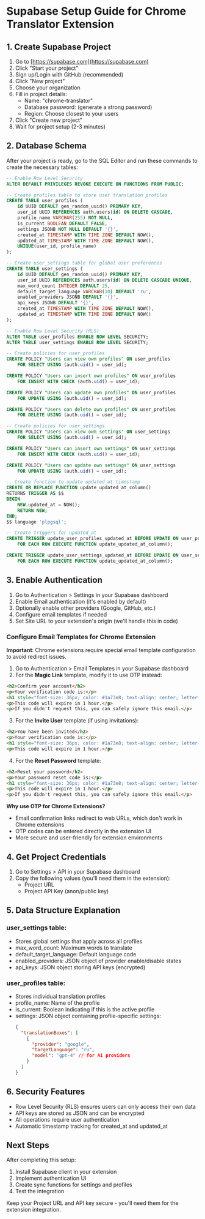 # Supabase Setup Guide for Chrome Translator Extension

## 1. Create Supabase Project

1. Go to [https://supabase.com](https://supabase.com)
2. Click "Start your project" 
3. Sign up/Login with GitHub (recommended)
4. Click "New project"
5. Choose your organization
6. Fill in project details:
   - Name: "chrome-translator"
   - Database password: (generate a strong password)
   - Region: Choose closest to your users
7. Click "Create new project"
8. Wait for project setup (2-3 minutes)

## 2. Database Schema

After your project is ready, go to the SQL Editor and run these commands to create the necessary tables:

```sql
-- Enable Row Level Security
ALTER DEFAULT PRIVILEGES REVOKE EXECUTE ON FUNCTIONS FROM PUBLIC;

-- Create profiles table to store user translation profiles
CREATE TABLE user_profiles (
    id UUID DEFAULT gen_random_uuid() PRIMARY KEY,
    user_id UUID REFERENCES auth.users(id) ON DELETE CASCADE,
    profile_name VARCHAR(255) NOT NULL,
    is_current BOOLEAN DEFAULT FALSE,
    settings JSONB NOT NULL DEFAULT '{}',
    created_at TIMESTAMP WITH TIME ZONE DEFAULT NOW(),
    updated_at TIMESTAMP WITH TIME ZONE DEFAULT NOW(),
    UNIQUE(user_id, profile_name)
);

-- Create user_settings table for global user preferences
CREATE TABLE user_settings (
    id UUID DEFAULT gen_random_uuid() PRIMARY KEY,
    user_id UUID REFERENCES auth.users(id) ON DELETE CASCADE UNIQUE,
    max_word_count INTEGER DEFAULT 25,
    default_target_language VARCHAR(10) DEFAULT 'ru',
    enabled_providers JSONB DEFAULT '{}',
    api_keys JSONB DEFAULT '{}',
    created_at TIMESTAMP WITH TIME ZONE DEFAULT NOW(),
    updated_at TIMESTAMP WITH TIME ZONE DEFAULT NOW()
);

-- Enable Row Level Security (RLS)
ALTER TABLE user_profiles ENABLE ROW LEVEL SECURITY;
ALTER TABLE user_settings ENABLE ROW LEVEL SECURITY;

-- Create policies for user_profiles
CREATE POLICY "Users can view own profiles" ON user_profiles
    FOR SELECT USING (auth.uid() = user_id);

CREATE POLICY "Users can insert own profiles" ON user_profiles
    FOR INSERT WITH CHECK (auth.uid() = user_id);

CREATE POLICY "Users can update own profiles" ON user_profiles
    FOR UPDATE USING (auth.uid() = user_id);

CREATE POLICY "Users can delete own profiles" ON user_profiles
    FOR DELETE USING (auth.uid() = user_id);

-- Create policies for user_settings
CREATE POLICY "Users can view own settings" ON user_settings
    FOR SELECT USING (auth.uid() = user_id);

CREATE POLICY "Users can insert own settings" ON user_settings
    FOR INSERT WITH CHECK (auth.uid() = user_id);

CREATE POLICY "Users can update own settings" ON user_settings
    FOR UPDATE USING (auth.uid() = user_id);

-- Create function to update updated_at timestamp
CREATE OR REPLACE FUNCTION update_updated_at_column()
RETURNS TRIGGER AS $$
BEGIN
    NEW.updated_at = NOW();
    RETURN NEW;
END;
$$ language 'plpgsql';

-- Create triggers for updated_at
CREATE TRIGGER update_user_profiles_updated_at BEFORE UPDATE ON user_profiles
    FOR EACH ROW EXECUTE FUNCTION update_updated_at_column();

CREATE TRIGGER update_user_settings_updated_at BEFORE UPDATE ON user_settings
    FOR EACH ROW EXECUTE FUNCTION update_updated_at_column();
```

## 3. Enable Authentication

1. Go to Authentication > Settings in your Supabase dashboard
2. Enable Email authentication (it's enabled by default)
3. Optionally enable other providers (Google, GitHub, etc.)
4. Configure email templates if needed
5. Set Site URL to your extension's origin (we'll handle this in code)

### Configure Email Templates for Chrome Extension

**Important**: Chrome extensions require special email template configuration to avoid redirect issues.

1. Go to Authentication > Email Templates in your Supabase dashboard
2. For the **Magic Link** template, modify it to use OTP instead:

```html
<h2>Confirm your account</h2>
<p>Your verification code is:</p>
<h1 style="font-size: 36px; color: #1a73e8; text-align: center; letter-spacing: 4px;">{{ .Token }}</h1>
<p>This code will expire in 1 hour.</p>
<p>If you didn't request this, you can safely ignore this email.</p>
```

3. For the **Invite User** template (if using invitations):

```html
<h2>You have been invited</h2>
<p>Your verification code is:</p>
<h1 style="font-size: 36px; color: #1a73e8; text-align: center; letter-spacing: 4px;">{{ .Token }}</h1>
<p>This code will expire in 1 hour.</p>
```

4. For the **Reset Password** template:

```html
<h2>Reset your password</h2>
<p>Your password reset code is:</p>
<h1 style="font-size: 36px; color: #1a73e8; text-align: center; letter-spacing: 4px;">{{ .Token }}</h1>
<p>This code will expire in 1 hour.</p>
<p>If you didn't request this, you can safely ignore this email.</p>
```

**Why use OTP for Chrome Extensions?**
- Email confirmation links redirect to web URLs, which don't work in Chrome extensions
- OTP codes can be entered directly in the extension UI
- More secure and user-friendly for extension environments

## 4. Get Project Credentials

1. Go to Settings > API in your Supabase dashboard
2. Copy the following values (you'll need them in the extension):
   - Project URL
   - Project API Key (anon/public key)

## 5. Data Structure Explanation

### user_settings table:
- Stores global settings that apply across all profiles
- max_word_count: Maximum words to translate
- default_target_language: Default language code
- enabled_providers: JSON object of provider enable/disable states
- api_keys: JSON object storing API keys (encrypted)

### user_profiles table:
- Stores individual translation profiles
- profile_name: Name of the profile
- is_current: Boolean indicating if this is the active profile
- settings: JSON object containing profile-specific settings:
  ```json
  {
    "translationBoxes": [
      {
        "provider": "google",
        "targetLanguage": "ru",
        "model": "gpt-4" // for AI providers
      }
    ]
  }
  ```

## 6. Security Features

- Row Level Security (RLS) ensures users can only access their own data
- API keys are stored as JSON and can be encrypted
- All operations require user authentication
- Automatic timestamp tracking for created_at and updated_at

## Next Steps

After completing this setup:
1. Install Supabase client in your extension
2. Implement authentication UI
3. Create sync functions for settings and profiles
4. Test the integration

Keep your Project URL and API key secure - you'll need them for the extension integration. 